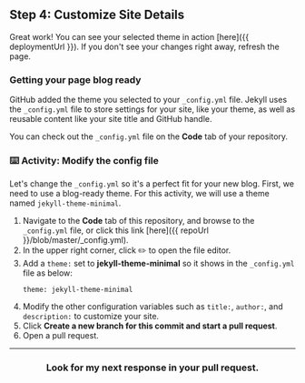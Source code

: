 ## Step 4: Customize Site Details

Great work! You can see your selected theme in action [here]({{ deploymentUrl }}). If you don't see your changes right away, refresh the page.

### Getting your page blog ready

GitHub added the theme you selected to your `_config.yml` file. Jekyll uses the `_config.yml` file to store  settings for your site, like your theme, as well as reusable content like your site title and GitHub handle.

You can check out the `_config.yml` file on the **Code** tab of your repository.

### :keyboard: Activity: Modify the config file

Let's change the `_config.yml` so it's a perfect fit for your new blog. First, we need to use a blog-ready theme. For this activity, we will use a theme named `jekyll-theme-minimal`.

1. Navigate to the **Code** tab of this repository, and browse to the `_config.yml` file, or click this link [here]({{ repoUrl }}/blob/master/_config.yml).
2. In the upper right corner, click :pencil2: to open the file editor.
3. Add a `theme:` set to **jekyll-theme-minimal** so it shows in the `_config.yml` file as below:
    ```
    theme: jekyll-theme-minimal
    ```
4. Modify the other configuration variables such as `title:`, `author:`, and `description:` to customize your site.
5. Click **Create a new branch for this commit and start a pull request**.
6. Open a pull request.

<hr>
<h3 align="center">Look for my next response in your pull request.</h3>
